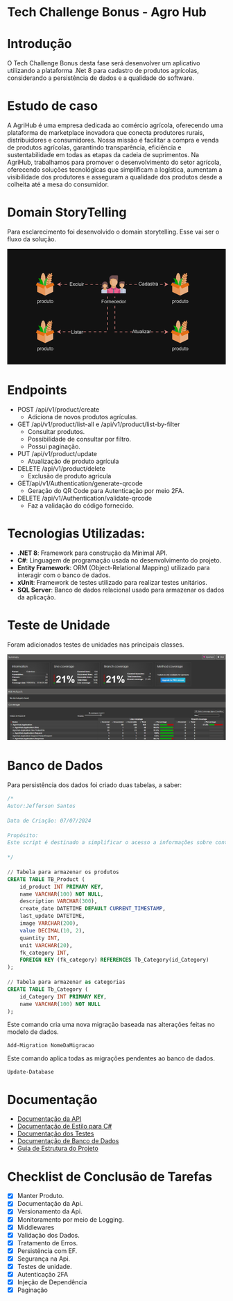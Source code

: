 # Tech Challenge Bonus - Agro Hub

# Introdução

O Tech Challenge Bonus desta fase será desenvolver um aplicativo utilizando a plataforma .Net 8 para cadastro de produtos agrícolas, considerando a persistência de dados e a qualidade do software.

# Estudo de caso

A AgriHub é uma empresa dedicada ao comércio agrícola, oferecendo uma plataforma de marketplace inovadora que conecta produtores rurais, distribuidores e consumidores. Nossa missão é facilitar a compra e venda de produtos agrícolas, garantindo transparência, eficiência e sustentabilidade em todas as etapas da cadeia de suprimentos. Na AgriHub, trabalhamos para promover o desenvolvimento do setor agrícola, oferecendo soluções tecnológicas que simplificam a logística, aumentam a visibilidade dos produtores e asseguram a qualidade dos produtos desde a colheita até a mesa do consumidor.

# Domain StoryTelling

Para esclarecimento foi desenvolvido o domain storytelling. Esse vai ser o fluxo da solução.

![ Esse vai ser o fluxo da solução LocalFriendzApi](AgroHunSolution/imgs/domainStoryTelling.png)

# Endpoints

- POST /api/v1/product/create
    - Adiciona de novos produtos agrículas.
- GET /api/v1/product/list-all e /api/v1/product/list-by-filter
    - Consultar produtos.
    - Possibilidade de consultar por filtro.
    - Possui paginação.
- PUT /api/v1/product/update
    - Atualização de produto agrícula
- DELETE /api/v1/product/delete
    - Exclusão de produto agrícula
- GET/api/v1/Authentication/generate-qrcode
    - Geração do QR Code para Autenticação por meio 2FA.
- DELETE /api/v1/Authentication/validate-qrcode
    - Faz a validação do código fornecido.

# Tecnologias Utilizadas:

- **.NET 8**: Framework para construção da Minimal API.
- **C#**: Linguagem de programação usada no desenvolvimento do projeto.
- **Entity Framework**: ORM (Object-Relational Mapping) utilizado para interagir com o banco de dados.
- **xUnit**: Framework de testes utilizado para realizar testes unitários.
- **SQL Server**: Banco de dados relacional usado para armazenar os dados da aplicação.

# Teste de Unidade

Foram adicionados testes de unidades nas principais classes.

![Teste de unidade](AgroHunSolution/imgs/cobertura.png)

# Banco de Dados

Para persistência dos dados foi criado duas tabelas, a saber:

```sql
/*
Autor:Jefferson Santos

Data de Criação: 07/07/2024

Propósito:
Este script é destinado a simplificar o acesso a informações sobre contatos.

*/

// Tabela para armazenar os produtos
CREATE TABLE TB_Product (
    id_product INT PRIMARY KEY,
    name VARCHAR(100) NOT NULL,
    description VARCHAR(300),
    create_date DATETIME DEFAULT CURRENT_TIMESTAMP,
    last_update DATETIME,
    image VARCHAR(200),
    value DECIMAL(10, 2),
    quantity INT,
    unit VARCHAR(20),
    fk_category INT,
    FOREIGN KEY (fk_category) REFERENCES Tb_Category(id_Category)
);

// Tabela para armazenar as categorias
CREATE TABLE Tb_Category (
    id_Category INT PRIMARY KEY,
    name VARCHAR(100) NOT NULL
);
```

Este comando cria uma nova migração baseada nas alterações feitas no modelo de dados.

```
Add-Migration NomeDaMigracao
```

Este comando aplica todas as migrações pendentes ao banco de dados.

```
Update-Database
```

# Documentação

- [Documentação da API](https://horse-neon-79c.notion.site/Documenta-o-da-API-04183b890d7c47cb89af4445d01d6678?pvs=4)
- [Documentação de Estilo para C#](https://horse-neon-79c.notion.site/Documenta-o-de-Estilo-para-C-de62b229fd01436a96f7a090b4d11e27?pvs=4)
- [Documentação dos Testes](https://horse-neon-79c.notion.site/Documenta-o-dos-Testes-a402a32a16a24b1b925dab83201e7d19?pvs=4)
- [Documentação de Banco de Dados](https://horse-neon-79c.notion.site/Documenta-o-de-Banco-de-Dados-6ba60c4c8533491a9d28da71f6b57c93?pvs=4)
- [Guia de Estrutura do Projeto](https://horse-neon-79c.notion.site/Guia-de-Estrutura-do-Projeto-fbfbc24c616d456bb56306cfda2c0bc9?pvs=4)

# **Checklist de Conclusão de Tarefas**

- [x]  Manter Produto.
- [x]  Documentação da Api.
- [x]  Versionamento da Api.
- [x]  Monitoramento por meio de Logging.
- [x]  Middlewares
- [x]  Validação dos Dados.
- [x]  Tratamento de Erros.
- [x]  Persistência com EF.
- [x]  Segurança na Api.
- [x]  Testes de unidade.
- [x]  Autenticação 2FA
- [x]  Injeção de Dependência
- [x]  Paginação
